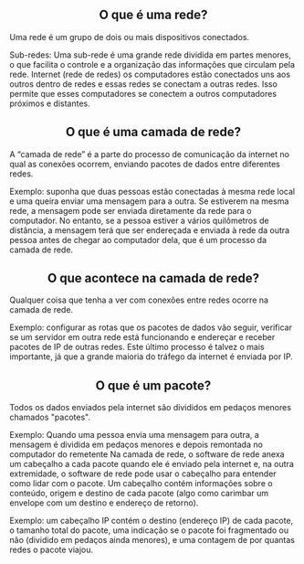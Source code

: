 <h2 align="center">O que é uma rede?</h2>
Uma rede é um grupo de dois ou mais dispositivos conectados. 

Sub-redes: Uma sub-rede é uma grande rede dividida em partes menores, o que facilita o controle e a organização das informações que circulam pela rede.
Internet (rede de redes) os computadores estão conectados uns aos outros dentro de redes e essas redes se conectam a outras redes. Isso permite que esses computadores se conectem a outros computadores próximos e distantes.

<h2 align="center">O que é uma camada de rede?</h2> 
 A “camada de rede” é a parte do processo de comunicação da internet no qual as conexões ocorrem, enviando pacotes de dados entre diferentes redes.
 
Exemplo: suponha que duas pessoas estão conectadas à mesma rede local e uma queira enviar uma mensagem para a outra. Se estiverem na mesma rede, a mensagem pode ser enviada diretamente da rede para o computador. No entanto, se a pessoa estiver a vários quilômetros de distância, a mensagem terá que ser endereçada e enviada à rede da outra pessoa antes de chegar ao computador dela, que é um processo da camada de rede.

<h2 align="center">O que acontece na camada de rede?</h2>
Qualquer coisa que tenha a ver com conexões entre redes ocorre na camada de rede. 

Exemplo: configurar as rotas que os pacotes de dados vão seguir, verificar se um servidor em outra rede está funcionando e endereçar e receber pacotes de IP de outras redes. Este último processo é talvez o mais importante, já que a grande maioria do tráfego da internet é enviada por IP.

<h2 align="center">O que é um pacote?</h2>
Todos os dados enviados pela internet são divididos em pedaços menores chamados "pacotes". 

Exemplo: Quando uma pessoa envia uma mensagem para outra, a mensagem é dividida em pedaços menores e depois remontada no computador do remetente
Na camada de rede, o software de rede anexa um cabeçalho a cada pacote quando ele é enviado pela internet e, na outra extremidade, o software de rede pode usar o cabeçalho para entender como lidar com o pacote.
Um cabeçalho contém informações sobre o conteúdo, origem e destino de cada pacote (algo como carimbar um envelope com um destino e endereço de retorno). 

Exemplo: um cabeçalho IP contém o destino (endereço IP) de cada pacote, o tamanho total do pacote, uma indicação se o pacote foi fragmentado ou não (dividido em pedaços ainda menores), e uma contagem de por quantas redes o pacote viajou.
